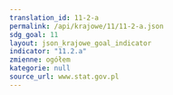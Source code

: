 ```yaml
---
translation_id: 11-2-a
permalink: /api/krajowe/11/11-2-a.json
sdg_goal: 11
layout: json_krajowe_goal_indicator
indicator: "11.2.a"
zmienne: ogółem
kategorie: null
source_url: www.stat.gov.pl
---
```

